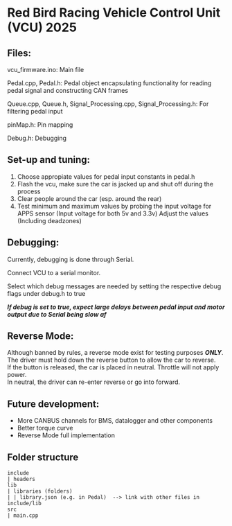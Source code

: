 # Red Bird Racing Vehicle Control Unit (VCU) 2025

## Files:
vcu_firmware.ino: Main file

Pedal.cpp, Pedal.h: Pedal object encapsulating functionality for reading pedal signal and constructing CAN frames

Queue.cpp, Queue.h, Signal_Processing.cpp, Signal_Processing.h: For filtering pedal input

pinMap.h: Pin mapping

Debug.h: Debugging

## Set-up and tuning:
1. Choose appropiate values for pedal input constants in pedal.h
2. Flash the vcu, make sure the car is jacked up and shut off during the process
3. Clear people around the car (esp. around the rear)
4. Test minimum and maximum values by probing the input voltage for APPS sensor (Input voltage for both 5v and 3.3v) Adjust the values (Including deadzones)

## Debugging:
Currently, debugging is done through Serial.

Connect VCU to a serial monitor.

Select which debug messages are needed by setting the respective debug flags under debug.h to true 

***If debug is set to true, expect large delays between pedal input and motor output due to Serial being slow af***

## Reverse Mode:
Although banned by rules, a reverse mode exist for testing purposes ***ONLY***.  
The driver must hold down the reverse button to allow the car to reverse.  
If the button is released, the car is placed in neutral. Throttle will not apply power.  
In neutral, the driver can re-enter reverse or go into forward.  

## Future development:
- More CANBUS channels for BMS, datalogger and other components
- Better torque curve
- Reverse Mode full implementation

## Folder structure
```
include
| headers
lib
| libraries (folders)
| | library.json (e.g. in Pedal)  --> link with other files in include/lib
src
| main.cpp
```
